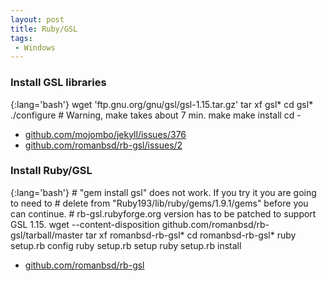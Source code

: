 ```yaml
---
layout: post
title: Ruby/GSL
tags:
 - Windows
---
```


### Install GSL libraries

{:lang='bash'}
	wget 'ftp.gnu.org/gnu/gsl/gsl-1.15.tar.gz'
	tar xf gsl*
	cd gsl*
	./configure
	# Warning, make takes about 7 min.
	make
	make install
	cd -

* [github.com/mojombo/jekyll/issues/376][g]
* [github.com/romanbsd/rb-gsl/issues/2][i]

### Install Ruby/GSL

{:lang='bash'}
	# "gem install gsl" does not work. If you try it you are going to need to
	# delete from "Ruby193/lib/ruby/gems/1.9.1/gems" before you can continue.
	# rb-gsl.rubyforge.org version has to be patched to support GSL 1.15.
	wget --content-disposition github.com/romanbsd/rb-gsl/tarball/master
	tar xf romanbsd-rb-gsl*
	cd romanbsd-rb-gsl*
	ruby setup.rb config
	ruby setup.rb setup
	ruby setup.rb install

* [github.com/romanbsd/rb-gsl](http://github.com/romanbsd/rb-gsl)

[g]:http://github.com/mojombo/jekyll/issues/376
[i]:http://github.com/romanbsd/rb-gsl/issues/2
[n]:http://sf.net/projects/mingw/files/Installer/mingw-get-inst